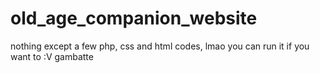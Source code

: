 # old_age_companion_website
nothing except a few php, css and html codes, lmao
you can run it if you want to :V
gambatte
